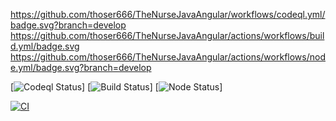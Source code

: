 https://github.com/thoser666/TheNurseJavaAngular/workflows/codeql.yml/badge.svg?branch=develop
https://github.com/thoser666/TheNurseJavaAngular/actions/workflows/build.yml/badge.svg
https://github.com/thoser666/TheNurseJavaAngular/actions/workflows/node.yml/badge.svg?branch=develop

[![Codeql Status](https://github.com/thoser666/TheNurseJavaAngular/workflows/badge.svg)]
[![Build Status](https://github.com/thoser666/TheNurseJavaAngular/actions/workflows/build.yml)]
[![Node Status]('https://github.com/thoser666/TheNurseJavaAngular/actions/workflows/node.yml/badge.svg?branch=develop')]

[![CI](https://github.com/sunnamed434/UIElementsUnturned/workflows/CI/badge.svg
)](https://github.com/sunnamed434/UIElementsUnturned/actions/workflows/NET_Framework_CI.yml)

